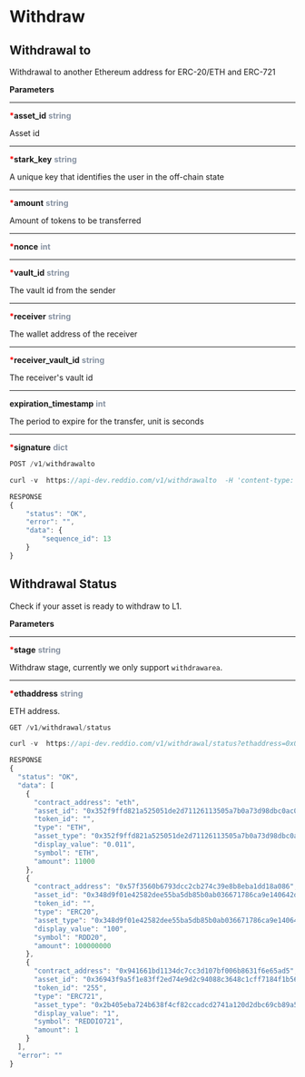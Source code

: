 
# Withdraw

## Withdrawal to

Withdrawal to another Ethereum address for ERC-20/ETH and ERC-721

**Parameters**

---

<strong style='color:red'>*</strong>**asset_id** <strong style='color:#8792a2'>string</strong>

Asset id

---

<strong style='color:red'>*</strong>**stark_key** <strong style='color:#8792a2'>string</strong>

A unique key that identifies the user in the off-chain state

---

<strong style='color:red'>*</strong>**amount** <strong style='color:#8792a2'>string</strong>

Amount of tokens to be transferred


---

<strong style='color:red'>*</strong>**nonce** <strong style='color:#8792a2'>int</strong>

---

<strong style='color:red'>*</strong>**vault_id** <strong style='color:#8792a2'>string</strong>

The vault id from the sender

---

<strong style='color:red'>*</strong>**receiver** <strong style='color:#8792a2'>string</strong>

The wallet address of the receiver

---

<strong style='color:red'>*</strong>**receiver_vault_id** <strong style='color:#8792a2'>string</strong>

The receiver's vault id

---

**expiration_timestamp** <strong style='color:#8792a2'>int</strong>


The period to expire for the transfer, unit is seconds

---

<strong style='color:red'>*</strong>**signature** <strong style='color:#8792a2'>dict</strong>


```jsx
POST /v1/withdrawalto
```

```jsx
curl -v  https://api-dev.reddio.com/v1/withdrawalto  -H 'content-type: application/json'  -d '{ "contract_address":"0x4240e8b8c0b6e6464a13f555f6395bbfe1c4bdf1", "asset_id":"0x284698644e92ad774d6e601d9f0cefa137872d0eeadc92ea3fe1fb973d32594", "stark_key":"0x761f1709a72a7e1d9a503faf2a1067686f315acdc825a804e1281fbd39accda", "amount":10, "token_id":"1" ,"nonce":100, "vault_id":1000, "receiver": "0x761f1709a72a7e1d9a503faf2a1067686f315acdc825a804e1281fbd39accda", "receiver_vault_id":10,"expiration_timestamp":4194303, "signature":{"r":"0xab","s":"0xbb"}}'
```

```jsx
RESPONSE
{
	"status": "OK",
	"error": "",
	"data": {
		"sequence_id": 13
	}
}

```

## Withdrawal Status

Check if your asset is ready to withdraw to L1.

**Parameters**

---

<strong style='color:red'>*</strong>**stage** <strong style='color:#8792a2'>string</strong>

Withdraw stage, currently we only support `withdrawarea`.

---

<strong style='color:red'>*</strong>**ethaddress** <strong style='color:#8792a2'>string</strong>

ETH address.

```jsx
GET /v1/withdrawal/status
```

```jsx
curl -v  https://api-dev.reddio.com/v1/withdrawal/status?ethaddress=0x067ceABFb722CA0034f39b88EE4004dAbc8ef33b&stage=withdrawarea -H 'content-type: application/json'
```

```jsx
RESPONSE
{
  "status": "OK",
  "data": [
    {
      "contract_address": "eth",
      "asset_id": "0x352f9ffd821a525051de2d71126113505a7b0a73d98dbc0ac0ff343cfbdef5e",
      "token_id": "",
      "type": "ETH",
      "asset_type": "0x352f9ffd821a525051de2d71126113505a7b0a73d98dbc0ac0ff343cfbdef5e",
      "display_value": "0.011",
      "symbol": "ETH",
      "amount": 11000
    },
    {
      "contract_address": "0x57f3560b6793dcc2cb274c39e8b8eba1dd18a086",
      "asset_id": "0x348d9f01e42582dee55ba5db85b0ab036671786ca9e140642d7b7a010abb159",
      "token_id": "",
      "type": "ERC20",
      "asset_type": "0x348d9f01e42582dee55ba5db85b0ab036671786ca9e140642d7b7a010abb159",
      "display_value": "100",
      "symbol": "RDD20",
      "amount": 100000000
    },
    {
      "contract_address": "0x941661bd1134dc7cc3d107bf006b8631f6e65ad5",
      "asset_id": "0x36943f9a5f1e83ff2ed74e9d2c94088c3648c1cff7184f1b565a1890f2b640f",
      "token_id": "255",
      "type": "ERC721",
      "asset_type": "0x2b405eba724b638f4cf82ccadcd2741a120d2dbc69cb89a5fc315a9c443d592",
      "display_value": "1",
      "symbol": "REDDIO721",
      "amount": 1
    }
  ],
  "error": ""
}
```
